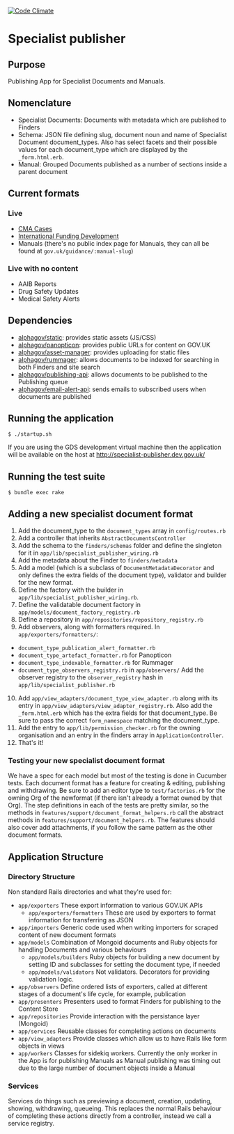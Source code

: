 [![Code Climate](https://codeclimate.com/github/alphagov/specialist-publisher.png)](https://codeclimate.com/github/alphagov/specialist-publisher)

# Specialist publisher

## Purpose

Publishing App for Specialist Documents and Manuals.

## Nomenclature

* Specialist Documents: Documents with metadata which are published to Finders
* Schema: JSON file defining slug, document noun and name of Specialist Document document_types. Also has select facets and their possible values for each document_type which are displayed by the `_form.html.erb`.
* Manual: Grouped Documents published as a number of sections inside a parent document

## Current formats

### Live
* [CMA Cases](https://www.gov.uk/cma-cases)
* [International Funding Development](https://www.gov.uk/international-funding-development)
* Manuals (there's no public index page for Manuals, they can all be found at `gov.uk/guidance/:manual-slug`)

### Live with no content
* AAIB Reports
* Drug Safety Updates
* Medical Safety Alerts

## Dependencies

* [alphagov/static](http://github.com/alphagov/static): provides static assets (JS/CSS)
* [alphagov/panopticon](http://github.com/alphagov/panopticon): provides public URLs for content on GOV.UK
* [alphagov/asset-manager](http://github.com/alphagov/asset-manager): provides uploading for static files
* [alphagov/rummager](http://github.com/alphagov/rummager): allows documents to be indexed for searching in both Finders and site search
* [alphagov/publishing-api](http://github.com/alphagov/publishing-api): allows documents to be published to the Publishing queue
* [alphagov/email-alert-api](http://github.com/alphagov/email-alert-api): sends emails to subscribed users when documents are published

## Running the application

```
$ ./startup.sh
```
If you are using the GDS development virtual machine then the application will be available on the host at http://specialist-publisher.dev.gov.uk/

## Running the test suite

```
$ bundle exec rake
```

## Adding a new specialist document format

1. Add the document_type to the `document_types` array in `config/routes.rb`
2. Add a controller that inherits `AbstractDocumentsController`
3. Add the schema to the `finders/schemas` folder and define the singleton for it in `app/lib/specialist_publisher_wiring.rb`
4. Add the metadata about the Finder to `finders/metadata`
5. Add a model (which is a subclass of `DocumentMetadataDecorator` and only defines the extra fields of the document type), validator and builder for the new format.
6. Define the factory with the builder in `app/lib/specialist_publisher_wiring.rb`.
7. Define the validatable document factory in `app/models/document_factory_registry.rb`
8. Define a repository in `app/repositories/repository_registry.rb`
9. Add observers, along with formatters required. In `app/exporters/formatters/`:
  - `document_type_publication_alert_formatter.rb` 
  - `document_type_artefact_formatter.rb` for Panopticon
  - `document_type_indexable_formatter.rb` for Rummager
  - `document_type_observers_registry.rb` in `app/observers/`
  Add the observer registry to the `observer_registry` hash in `app/lib/specialist_publisher.rb`
10. Add `app/view_adapters/document_type_view_adapter.rb` along with its entry in `app/view_adapters/view_adapter_registry.rb`. Also add the `_form.html.erb` which has the extra fields for that document_type. Be sure to pass the correct `form_namespace` matching the document_type.
11. Add the entry to `app/lib/permission_checker.rb` for the owning organisation and an entry in the finders array in `ApplicationController`.
12. That's it!

### Testing your new specialist document format

We have a spec for each model but most of the testing is done in Cucumber tests. Each document format has a feature for creating & editing, publishing and withdrawing. Be sure to add an editor type to `test/factories.rb` for the owning Org of the newformat (if there isn't already a format owned by that Org). The step definitions in each of the tests are pretty similar, so the methods in `features/support/document_format_helpers.rb` call the abstract methods in `features/support/document_helpers.rb`. The features should also cover add attachments, if you follow the same pattern as the other document formats.


## Application Structure

### Directory Structure

Non standard Rails directories and what they're used for:

* `app/exporters`
  These export information to various GOV.UK APIs
  * `app/exporters/formatters`
    These are used by exporters to format information for transferring as JSON
* `app/importers`
  Generic code used when writing importers for scraped content of new document formats
* `app/models`
  Combination of Mongoid documents and Ruby objects for handling Documents and various behaviours
  * `app/models/builders`
    Ruby objects for building a new document by setting ID and subclasses for setting the document type, if needed
  * `app/models/validators`
    Not validators. Decorators for providing validation logic.
* `app/observers`
  Define ordered lists of exporters, called at different stages of a document's life cycle, for example, publication
* `app/presenters`
  Presenters used to format Finders for publishing to the Content Store
* `app/repositories`
  Provide interaction with the persistance layer (Mongoid)
* `app/services`
  Reusable classes for completing actions on documents
* `app/view_adapters`
  Provide classes which allow us to have Rails like form objects in views
* `app/workers`
  Classes for sidekiq workers. Currently the only worker in the App is for publishing Manuals as Manual publishing was timing out due to the large number of document objects inside a Manual


### Services

 Services do things such as previewing a document, creation, updating, showing, withdrawing, queueing. This replaces the normal Rails behaviour of completing these actions directly from a controller, instead we call a service registry.
